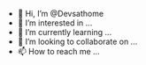 - 👋 Hi, I’m @Devsathome
- 👀 I’m interested in ...
- 🌱 I’m currently learning ...
- 💞️ I’m looking to collaborate on ...
- 📫 How to reach me ...

<!---
Devsathome/Devsathome is a ✨ special ✨ repository because its `README.md` (this file) appears on your GitHub profile.
You can click the Preview link to take a look at your changes.
--->
